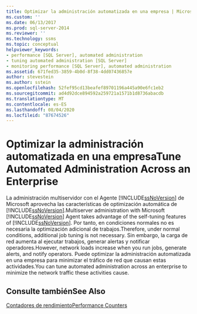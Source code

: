 ```yaml
---
title: Optimizar la administración automatizada en una empresa | Microsoft Docs
ms.custom: ''
ms.date: 06/13/2017
ms.prod: sql-server-2014
ms.reviewer: ''
ms.technology: ssms
ms.topic: conceptual
helpviewer_keywords:
- performance [SQL Server], automated administration
- tuning automated administration [SQL Server]
- monitoring performance [SQL Server], automated administration
ms.assetid: 671fed35-3859-4b0d-8f38-4dd07436857e
author: stevestein
ms.author: sstein
ms.openlocfilehash: 52fef95cd13beafef89701196a445a90e6fc1eb2
ms.sourcegitcommit: ad4d92dce894592a259721a1571b1d8736abacdb
ms.translationtype: MT
ms.contentlocale: es-ES
ms.lasthandoff: 08/04/2020
ms.locfileid: "87674526"
---
```

# <a name="tune-automated-administration-across-an-enterprise"></a><span data-ttu-id="03a5c-102">Optimizar la administración automatizada en una empresa</span><span class="sxs-lookup"><span data-stu-id="03a5c-102">Tune Automated Administration Across an Enterprise</span></span>
  <span data-ttu-id="03a5c-103">La administración multiservidor con el Agente [!INCLUDE[ssNoVersion](../../includes/ssnoversion-md.md)] de Microsoft aprovecha las características de optimización automática de [!INCLUDE[ssNoVersion](../../includes/ssnoversion-md.md)].</span><span class="sxs-lookup"><span data-stu-id="03a5c-103">Multiserver administration with Microsoft [!INCLUDE[ssNoVersion](../../includes/ssnoversion-md.md)] Agent takes advantage of the self-tuning features of [!INCLUDE[ssNoVersion](../../includes/ssnoversion-md.md)].</span></span> <span data-ttu-id="03a5c-104">Por tanto, en condiciones normales no es necesaria la optimización adicional de trabajos.</span><span class="sxs-lookup"><span data-stu-id="03a5c-104">Therefore, under normal conditions, additional job tuning is not necessary.</span></span> <span data-ttu-id="03a5c-105">Sin embargo, la carga de red aumenta al ejecutar trabajos, generar alertas y notificar operadores.</span><span class="sxs-lookup"><span data-stu-id="03a5c-105">However, network loads increase when you run jobs, generate alerts, and notify operators.</span></span> <span data-ttu-id="03a5c-106">Puede optimizar la administración automatizada en una empresa para minimizar el tráfico de red que causan estas actividades.</span><span class="sxs-lookup"><span data-stu-id="03a5c-106">You can tune automated administration across an enterprise to minimize the network traffic these activities cause.</span></span>  
  
## <a name="see-also"></a><span data-ttu-id="03a5c-107">Consulte también</span><span class="sxs-lookup"><span data-stu-id="03a5c-107">See Also</span></span>  
 [<span data-ttu-id="03a5c-108">Contadores de rendimiento</span><span class="sxs-lookup"><span data-stu-id="03a5c-108">Performance Counters</span></span>](../../integration-services/performance/performance-counters.md)  
  
  
